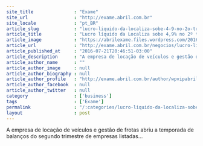 ```yaml
---
site_title               : "Exame"
site_url                 : "http://exame.abril.com.br"
site_locale              : "pt_BR"
article_slug             : "lucro-liquido-da-localiza-sobe-4-9-no-2o-tri-para-rs98-mi"
article_title            : "Lucro líquido da Localiza sobe 4,9% no 2º tri para R$98 mi"
article_image            : "https://abrilexame.files.wordpress.com/2016/09/size_960_16_9_localiza60.jpg?quality=70&strip=all&w=960"
article_url              : "http://exame.abril.com.br/negocios/lucro-liquido-da-localiza-sobe-4-9-no-2o-tri-para-r-98-mi/"
article_published_at     : "2016-07-21T20:46:51-03:00"
article_description      : "A empresa de locação de veículos e gestão de frotas abriu a temporada de balanços do segundo trimestre de empresas listadas..."
article_author_name      : ""
article_author_image     : null
article_author_biography : null
article_author_profile   : "http://exame.abril.com.br/author/wpvipabril/"
article_author_facebook  : null
article_author_twitter   : null
category                 : ['business']
tags                     : ['Exame']
permalink                : "/:categories/lucro-liquido-da-localiza-sobe-4-9-no-2o-tri-para-rs98-mi/"
layout                   : post
---
```


A empresa de locação de veículos e gestão de frotas abriu a temporada de balanços do segundo trimestre de empresas listadas...

